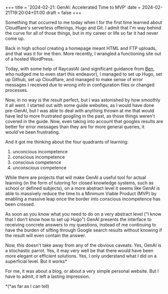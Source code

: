 +++
title = '2024-02-21: GenAI: Accelerated Time to MVP'
date = 2024-02-21T19:20:04+01:00
draft = false
+++

Something that occurred to me today when I for the first time learned about Cloudflare's serverless offerings, Hugo and Git. I admit that I'm way behind the curve for all of those things, but in my career or life so far it had never come up. 

Back in high school creating a homepage meant HTML and FTP uploads, and that was it for me then. More recently, I wrangled a functioning site out of a hosted WordPress.

Today, with some help of RaycastAI (and significant guidance from [Ben](https://ben.wf/), who nudged me to even start this endeavor), I managed to set up Hugo, set up Github, set up Cloudflare, and managed to make sense of error messages I received due to wrong info in configuration files or changed processes.

Now, in no way is the result perfect, but I was astonished by how smoothly it all went. I started out with some guide websites, as I would have done pre-GenAI, but I was able to deal with anything thrown at me that would have led to more frustrated googling in the past, as those things weren't covered in the guide. Now, even taking into account that googles results are better for error messages than they are for more general queries, it would've been frustrating.

And it got me thinking about the four quadrants of learning: 
1) unconcious incompetence
2) conscious incompetence
3) conscious competence
4) unconscious competence

While there are projects that will make GenAI a useful tool for actual learning (in the form of tutoring for closed knowledge systems, such as school or defined subjects), on a more abstract level it seems like GenAI is able to massively reduce the time to a Minimum Viable Product (MVP) by enabling a massive leap once the border into conscious incompetence has been crossed. 

As soon as you know what you need to do on a very abstract level ("I know that I don't know how to set up Hugo") GenAI presents the interface to receiving concrete answers to my questions, instead of me continuing to have the burden of sifting through Google search results without knowing if the result will even contain the answer.

Now, this doesn't take away from any of the obvious caveats: 
Yes, GenAI is a stochastic parrot.
Yes, it may very well be that there would have been more elegant or efficient solutions.
Yes, I only understand what I did on a superficial level. 
But it works* 

For me, it was about a blog, or about a very simple personal website. But I have to admit, it left a lasting impression. 




*(*as far as I can tell)
